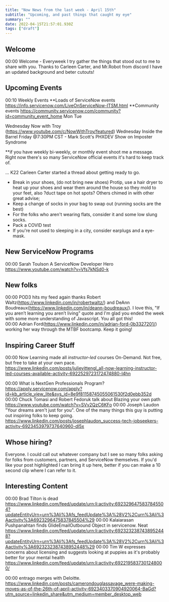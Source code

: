 ```yaml
---
title: "Now News from the last week - April 15th"
subtitle: "Upcoming, and past things that caught my eye"
summary: ""
date: 2022-04-15T21:57:01.930Z
tags: ["draft"]
---
```


## Welcome

00:00 Welcome - Everyweek I try gather the things that stood out to me to share with you.  Thanks to Carleen Carter, and Mr.Robot from discord I have an updated background and beter cutouts!

## Upcoming Events

<!--https://codepen.io/TimRuby/pen/KwyNPE-->
00:10 Weekly Events
  **Loads of ServiceNow events https://info.servicenow.com/LiveOnServiceNow-ITSM.html
  **Community events https://community.servicenow.com/community?id=community_event_home
  Mon
  Tue 

  Wednesday Now with Troy (https://www.youtube.com/c/NowWithTroy/featured)
  Wednesday Inside the Barrel 
  Friday @7:30PM CST - Mark Scott's PHXDEV Show on Imposter Syndrome

  **if you have weekly bi-weekly, or monthly event shoot me a message.  Right now there's so many ServiceNow official events it's hard to keep track of.  

...
K22
Carleen Carter started a thread about getting ready to go.
- Break in your shoes, (do not bring new shoes) Protip, use a hair dryer to heat up your shoes and wear them around the house so they mold to your feet, also ?duct tape on hot spots?
Others chimed in with other great advise;
- Keep a change of socks in your bag to swap out (running socks are the best)
- For the folks who aren't wearing flats, consider it and some low slung socks.
- Pack a COVID test
- If you're not used to sleeping in a city, consider earplugs and a eye-mask.

## New ServiceNow Programs

00:00 Sarah Toulson A ServiceNow Developer Hero https://www.youtube.com/watch?v=Vfs7kNSd0-k


## New folks
00:00 POD3 hits my feed again thanks Robert Waltz(https://www.linkedin.com/in/robertwaltz/) and DeAnn Boudreaux(https://www.linkedin.com/in/deann-boudreaux/).  I love this, "If you aren’t learning you aren’t living" quote and I'm glad you ended the week with some more understanding of Javascript.  You all got this!  
00:00 Adrian Ford(https://www.linkedin.com/in/adrian-ford-0b3327201/) working her way through the MTBF bootcamp.  Keep it going!

## Inspiring Career Stuff

00:00 Now Learning made all *instructor-led* courses On-Demand.  Not free, but free to take at your own pace. https://www.linkedin.com/posts/julievittengl_all-now-learning-instructor-led-courses-available-activity-6922529723172474880-l4hn

00:00 What is NextGen Professionals Program?  https://apply.servicenow.com/apply?id=kb_article_view_lite&sys_id=8e9f81158745055061530f2d0ebb352d
00:00 Chuck Tomasi and Robert Fedoruk talk about Blazing your own path https://www.youtube.com/watch?v=SVv2QzC6KFo
00:00 Joseph Laudon "Your dreams aren't just for you".  One of the many things this guy is putting out inspiring folks to keep going. https://www.linkedin.com/posts/josephlaudon_success-tech-jobseekers-activity-6923453979737640960-dl5x

## Whose hiring?

Everyone.  I could call out whatever company but I see so many folks asking for folks from customers, partners, and ServiceNow themselves.  If you'd like your post highlighted I can bring it up here, better if you can make a 10 second clip where I can refer to it.

## Interesting Content

00:00 Brad Tilton is dead https://www.linkedin.com/feed/update/urn:li:activity:6923296475837845504?updateEntityUrn=urn%3Ali%3Afs_feedUpdate%3A%28V2%2Curn%3Ali%3Aactivity%3A6923296475837845504%29
00:00 Kalaiarasan Pushpanahtan finds GlideEmailOutbound Object in servicenow.  Neat https://www.linkedin.com/feed/update/urn:li:activity:6923232387438952448?updateEntityUrn=urn%3Ali%3Afs_feedUpdate%3A%28V2%2Curn%3Ali%3Aactivity%3A6923232387438952448%29
00:00 Tim W expresses concerns about licensing and suggests looking at puppies as it's probably better for your mental health https://www.linkedin.com/feed/update/urn:li:activity:6922195837301248000/


00:00 entrago merges with Deloitte.  https://www.linkedin.com/posts/camerondouglassavage_were-making-moves-as-of-the-26th-of-april-activity-6923403370904920064-BaGd?utm_source=linkedin_share&utm_medium=member_desktop_web
  